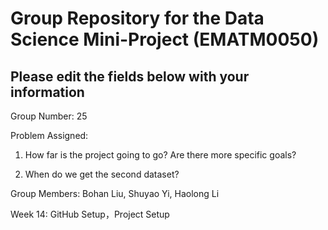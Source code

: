 # Group Repository for the Data Science Mini-Project (EMATM0050)

## Please edit the fields below with your information
Group Number: 25

Problem Assigned: 

1. How far is the project going to go? Are there more specific goals?

2. When do we get the second dataset?

Group Members: Bohan Liu, Shuyao Yi, Haolong Li

Week 14: GitHub Setup，Project Setup
